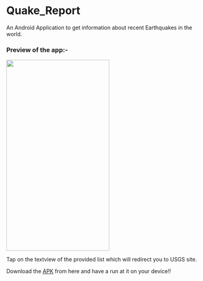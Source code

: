 # Quake_Report

An Android Application to get information about recent Earthquakes in the world.

### Preview of the app:-

<img src="https://user-images.githubusercontent.com/66427936/119454222-f0843c80-bd55-11eb-87c2-6e0eb7336f7f.jpeg" width="270" height="500">

Tap on the textview of the provided list which will redirect you to USGS site. 

Download the [APK](https://github.com/mitali-1703/Quake_Report/releases/download/v1/quake.apk) from here and have a run at it on your device!!
